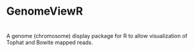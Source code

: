 # GenomeViewR
# 
A genome (chromosome) display package for R to allow visualization of Tophat and Bowite mapped reads.
